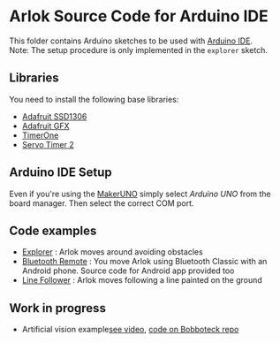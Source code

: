 # Arlok Source Code for Arduino IDE
  
This folder contains Arduino sketches to be used with [Arduino IDE](https://www.arduino.cc/en/main/software).  
Note: The setup procedure is only implemented in the `explorer` sketch.

## Libraries
  
You need to install the following base libraries:  

- [Adafruit SSD1306](https://github.com/adafruit/Adafruit_SSD1306)
- [Adafruit GFX](https://github.com/adafruit/Adafruit-GFX-Library)
- [TimerOne](https://github.com/PaulStoffregen/TimerOne)
- [Servo Timer 2](https://github.com/nabontra/ServoTimer2)

## Arduino IDE Setup
  
Even if you're using the [MakerUNO](https://makeruno.com.my/) simply select _Arduino UNO_ from the board manager. Then select the correct COM port.

## Code examples

- [Explorer](./explorer) : Arlok moves around avoiding obstacles
- [Bluetooth Remote](./bluetooth) : You move Arlok using Bluetooth Classic with an Android phone. Source code for Android app provided too
- [Line Follower](./linefollower) : Arlok moves following a line painted on the ground

## Work in progress
- Artificial vision example[see video](https://www.youtube.com/watch?v=Ag7VS_6hT9I), [code on Bobboteck repo](https://github.com/bobboteck/ArloPixetto)
